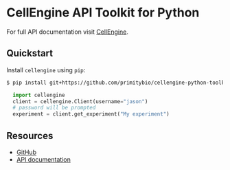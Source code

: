 # CellEngine API Toolkit for Python

For full API documentation visit [CellEngine](https://docs.cellengine.com/api/).

## Quickstart

Install `cellengine` using `pip`:

```bash
$ pip install git+https://github.com/primitybio/cellengine-python-toolkit.git
```

```python
  import cellengine
  client = cellengine.Client(username="jason")
  # password will be prompted
  experiment = client.get_experiment("My experiment")
```

## Resources
* [GitHub](https://github.com/PrimityBio/cellengine-python-toolkit/)
* [API documentation](https://docs.cellengine.com/api/)
